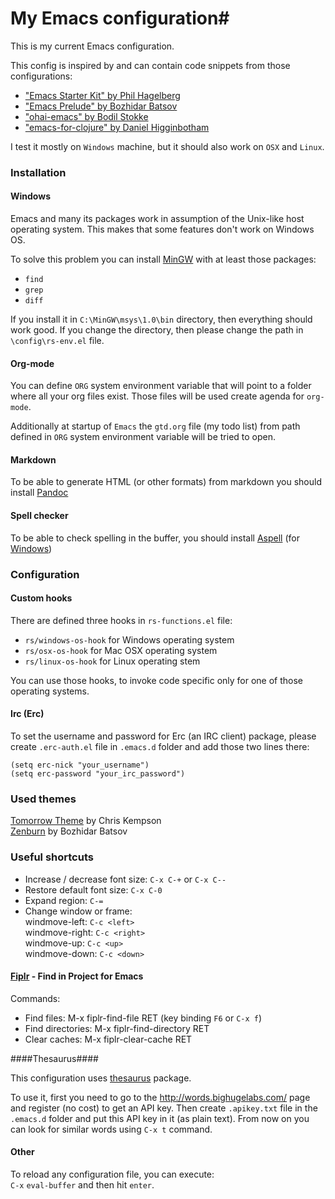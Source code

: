 # My Emacs configuration#

This is my current Emacs configuration.

This config is inspired by and can contain code snippets from those configurations:

- ["Emacs Starter Kit" by Phil Hagelberg](https://github.com/technomancy/emacs-starter-kit)
- ["Emacs Prelude" by Bozhidar Batsov](https://github.com/bbatsov/prelude)
- ["ohai-emacs" by Bodil Stokke](https://github.com/bodil/ohai-emacs)
- ["emacs-for-clojure" by Daniel Higginbotham](https://github.com/flyingmachine/emacs-for-clojure)

I test it mostly on `Windows` machine, but it should also work on `OSX` and `Linux`.

### Installation ###

#### Windows ####

Emacs and many its packages work in assumption of the Unix-like host operating system. This makes that some features don't work on Windows OS.

To solve this problem you can install  [MinGW](http://www.mingw.org/) with at least those packages:

- `find`
- `grep`
- `diff`

If you install it in `C:\MinGW\msys\1.0\bin` directory, then everything should work good. If you change the directory, then please change the path in `\config\rs-env.el` file.

#### Org-mode ####

You can define `ORG` system environment variable that will point to a folder where all your org files exist. Those files will be used create agenda for `org-mode`.

Additionally at startup of `Emacs` the `gtd.org` file (my todo list) from path defined in `ORG` system environment variable will be tried to open.

#### Markdown ####

To be able to generate HTML (or other formats) from markdown you should install [Pandoc](http://pandoc.org/)

#### Spell checker ####

To be able to check spelling in the buffer, you should install [Aspell](http://aspell.net/) (for [Windows](http://aspell.net/win32/))

### Configuration ###

#### Custom hooks ####

There are defined three hooks in `rs-functions.el` file:

- `rs/windows-os-hook` for Windows operating system
- `rs/osx-os-hook` for Mac OSX operating system
- `rs/linux-os-hook` for Linux operating stem

You can use those hooks, to invoke code specific only for one of those operating systems.

#### Irc (Erc) ####

To set the username and password for Erc (an IRC client) package, please create `.erc-auth.el` file in `.emacs.d` folder and add those two lines there:
```
(setq erc-nick "your_username")  
(setq erc-password "your_irc_password")  
```

### Used themes ###

[Tomorrow Theme](https://github.com/ChrisKempson/Tomorrow-Theme) by Chris Kempson  
[Zenburn](https://github.com/bbatsov/zenburn-emacs) by Bozhidar Batsov  

### Useful shortcuts ###

* Increase / decrease font size: `C-x C-+` or `C-x C--`
* Restore default font size: `C-x C-0`
* Expand region: `C-=`
* Change window or frame:  
  windmove-left: `C-c <left>`  
  windmove-right: `C-c <right>`  
  windmove-up: `C-c <up>`  
  windmove-down: `C-c <down>`

#### [Fiplr](https://github.com/grizzl/fiplr) - Find in Project for Emacs ####

Commands:

- Find files: M-x fiplr-find-file RET (key binding `F6` or `C-x f`)
- Find directories: M-x fiplr-find-directory RET
- Clear caches: M-x fiplr-clear-cache RET

####Thesaurus####

This configuration uses [thesaurus](http://www.emacswiki.org/cgi-bin/wiki/thesaurus.el) package.

To use it, first you need to go to the http://words.bighugelabs.com/ page and register (no cost) to get an API key. Then create `.apikey.txt` file in the `.emacs.d` folder and put this API key in it (as plain text). From now on you can look for similar words using `C-x t` command.

#### Other ####

To reload any configuration file, you can execute:  
`C-x` `eval-buffer` and then hit `enter`.
